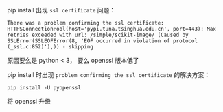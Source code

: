 pip install 出现 `ssl certificate` 问题：

```
There was a problem confirming the ssl certificate: HTTPSConnectionPool(host='pypi.tuna.tsinghua.edu.cn', port=443): Max retries exceeded with url: /simple/scikit-image/ (Caused by SSLError(SSLEOFError(8, 'EOF occurred in violation of protocol (_ssl.c:852)'),)) - skipping
```

原因要么是 python < 3， 要么 openssl 版本低了



pip install 时出现 `problem confirming the ssl certificate` 的解决方案：

```
pip install -U pyopenssl
```

将 openssl 升级